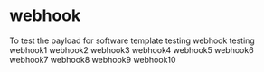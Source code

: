 # webhook
To test the payload for software template 
testing webhook
testing webhook1
webhook2
webhook3
webhook4
webhook5
webhook6
webhook7
webhook8
webhook9
webhook10
